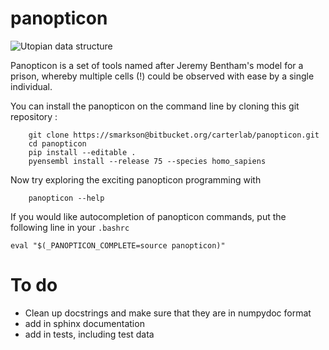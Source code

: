 # panopticon

![Utopian data structure](https://upload.wikimedia.org/wikipedia/en/e/e1/Panopticon_Willey_Reveley_1791.png )



Panopticon is a set of tools named after Jeremy Bentham's model for a prison, whereby multiple cells (!) could be observed with ease by a single individual.

You can install the panopticon on the command line by cloning this git repository :
```
	git clone https://smarkson@bitbucket.org/carterlab/panopticon.git
	cd panopticon
	pip install --editable .
    pyensembl install --release 75 --species homo_sapiens
```	

Now try exploring the exciting panopticon programming with

```
    panopticon --help
```

If you would like autocompletion of panopticon commands, put the following line in your `.bashrc`
```
eval "$(_PANOPTICON_COMPLETE=source panopticon)"
```

# To do
- Clean up docstrings and make sure that they are in numpydoc format
- add in sphinx documentation
- add in tests, including test data
